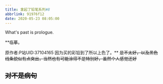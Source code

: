 ```yaml
---
title: 拿起了铅笔系列#8
abbrlink: 91976f12
date: 2020-05-23 08:05:00
---
```

What's past is prologue.

<!--more-->**临摹。
原作者:P站UID:37104165
因为买的彩铅到了所以上色了。**
~~是不太好，以及黑色线条貌似有点突出，当然也有可能涂得不是特别好，虽然个人感觉还好~~

~~对不是病句~~
----------



